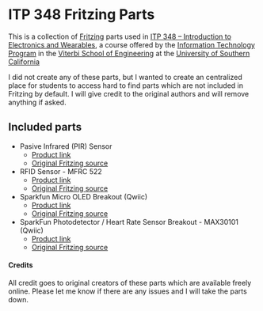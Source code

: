 # ITP 348 Fritzing Parts

This is a collection of [Fritzing](https://fritzing.org/) parts used in [ITP 348 – Introduction to Electronics and Wearables](https://reparke.github.io/ITP348-Physical-Computing), a course offered by the [Information Technology Program](https://itp.usc.edu/) in the [Viterbi School of Engineering](https://viterbischool.usc.edu/) at the [University of Southern California](https://www.usc.edu)

I did not create any of these parts, but I wanted to create an centralized place for students to access hard to find parts which are not included in Fritzing by default. I will give credit to the original authors and will remove anything if asked.

## Included parts
- Pasive Infrared (PIR) Sensor
  - [Product link](http://wiki.sunfounder.cc/index.php?title=Mifare_RC522_Module_RFID_Reader) 
  - [Original Fritzing source](https://github.com/brucetsao/Fritzing)
- RFID Sensor - MFRC 522
  - [Product link](http://wiki.sunfounder.cc/index.php?title=Mifare_RC522_Module_RFID_Reader) 
  - [Original Fritzing source](https://fritzing.org/projects/mfrc522)
- Sparkfun Micro OLED Breakout (Qwiic)
  - [Product link](https://www.sparkfun.com/products/14532) 
  - [Original Fritzing source](https://github.com/sparkfun/Fritzing_Parts)
- SparkFun Photodetector / Heart Rate Sensor Breakout - MAX30101 (Qwiic)
  - [Product link](https://www.sparkfun.com/products/16474) 
  - [Original Fritzing source](https://github.com/sparkfun/Fritzing_Parts)



#### Credits

All credit goes to original creators of these parts which are available freely online. Please let me know if there are any issues and I will take the parts down.
